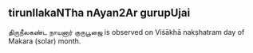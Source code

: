## tirunIlakaNTha nAyan2Ar gurupUjai

திருநீலகண்ட நாயனார் குருபூஜை is observed on Viśākhā nakṣhatram day of Makara (solar) month.



